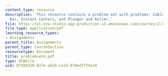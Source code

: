 ```yaml
---
content_type: resource
description: 'This resource contains a problem set with problems: Cable Reel, Sliding
  Bar, Instant Centers, and Plunger and Roller.'
file: https://ol-ocw-studio-app-production.s3.amazonaws.com/courses/2-003j-dynamics-and-control-i-spring-2007/87504320827eab28ce1d870edf7f5ec8_problemset4.pdf
file_type: application/pdf
learning_resource_types:
- Assignments
parent_title: Assignments
parent_type: CourseSection
resourcetype: Document
title: problemset4.pdf
type: OCWFile
uid: 87504320-827e-ab28-ce1d-870edf7f5ec8
---
```

